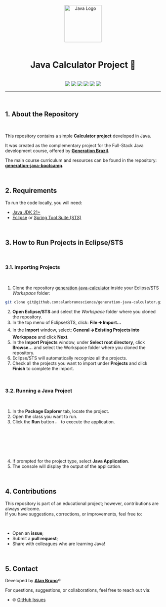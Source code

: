 <div align="center">
  <img src="https://www.vectorlogo.zone/logos/java/java-icon.svg" alt="Java Logo" width="120"/>
</div>

<br>

<h1 align="center">Java Calculator Project 🔢 </h1>

<br />

<div align="center">
  <img src="https://img.shields.io/github/languages/top/alanbrunoscience/generation-java-bootcamp?style=flat-square" />
  <img src="https://img.shields.io/github/repo-size/alanbrunoscience/generation-java-bootcamp?style=flat-square" />
  <img src="https://img.shields.io/github/languages/count/alanbrunoscience/generation-java-bootcamp?style=flat-square" />
  <img src="https://img.shields.io/github/last-commit/alanbrunoscience/generation-java-bootcamp?style=flat-square" />
  <img src="https://img.shields.io/github/issues/alanbrunoscience/generation-java-bootcamp?style=flat-square" />
  <img src="https://img.shields.io/github/issues-pr/alanbrunoscience/generation-java-bootcamp?style=flat-square" />
</div>

------

<br />

## 1. About the Repository

<br />

This repository contains a simple **Calculator project** developed in Java.

It was created as the complementary project for the Full-Stack Java development course, offered by **[Generation Brazil](https://brazil.generation.org/)**.

The main course curriculum and resources can be found in the repository: **[generation-java-bootcamp](https://github.com/alanbrunoscience/generation-java-bootcamp)**.

<br />

## 2. Requirements

To run the code locally, you will need:

- [Java JDK 21+](https://www.oracle.com/java/technologies/downloads/#jdk21)
- [Eclipse](https://eclipseide.org/) or [Spring Tool Suite (STS)](https://spring.io/tools)

<br />

## 3. How to Run Projects in Eclipse/STS

<br />

### 3.1. Importing Projects

<br />

1. Clone the repository [generation-java-calculator](https://github.com/alanbrunoscience/generation-java-calculator) inside your Eclipse/STS *Workspace* folder:

```bash
git clone git@github.com:alanbrunoscience/generation-java-calculator.git
```

2. **Open Eclipse/STS** and select the *Workspace* folder where you cloned the repository.  
3. In the top menu of Eclipse/STS, click: **File 🡲 Import...**  
4. In the **Import** window, select: **General 🡲 Existing Projects into Workspace** and click **Next**.  
5. In the **Import Projects** window, under **Select root directory**, click **Browse...** and select the Workspace folder where you cloned the repository.  
6. Eclipse/STS will automatically recognize all the projects.  
7. Check all the projects you want to import under **Projects** and click **Finish** to complete the import.  

<br />

### 3.2. Running a Java Project

<br />

1. In the **Package Explorer** tab, locate the project.  
2. Open the class you want to run.  
3. Click the **Run** button <img src="https://i.imgur.com/MtBQjUp.png" title="source: imgur.com" width="3%"/> to execute the application.  
4. If prompted for the project type, select **Java Application**.  
5. The console will display the output of the application.  

<br />

## 4. Contributions

This repository is part of an educational project; however, contributions are always welcome.  
If you have suggestions, corrections, or improvements, feel free to:

<br />

- Open an **issue**;
- Submit a **pull request**;
- Share with colleagues who are learning Java!  

<br />

## 5. Contact

Developed by [**Alan Bruno**](https://github.com/alanbrunoscience)®

For questions, suggestions, or collaborations, feel free to reach out via:  
- 🌐 [GitHub Issues](../../issues)

